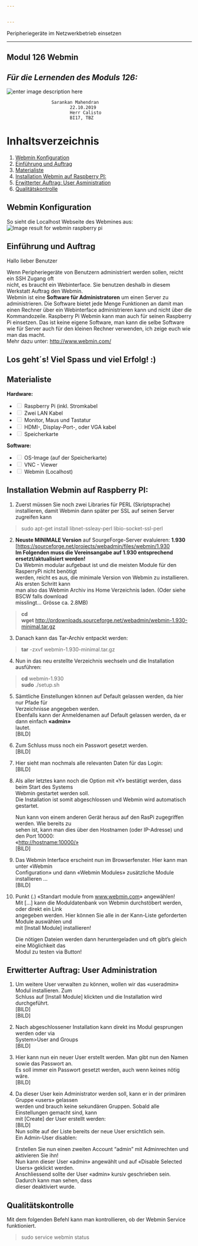 ```yaml
---


---
```


<p>Peripheriegeräte im Netzwerkbetrieb einsetzen</p>
<hr>
<h2 id="modul-126-webmin">Modul 126 Webmin</h2>
<h2 id="für-die-lernenden-des-moduls-126"><em>Für die Lernenden des Moduls 126:</em></h2>
<p><img src="https://thebroodle.com/wp-content/uploads/2017/06/Webmin-in-Raspberry-Pi.jpg" alt="enter image description here"></p>
<pre><code>					Sarankan Mahendran
						22.10.2019
						Herr Calisto
						BI17, TBZ
</code></pre>
<h1 id="inhaltsverzeichnis">Inhaltsverzeichnis</h1>
<ol>
<li><a href="#example">Webmin Konfiguration</a></li>
<li><a href="#example2">Einführung und Auftrag</a></li>
<li><a href="#example3">Materialiste</a></li>
<li><a href="#example4">Installation Webmin auf Raspberry PI:</a></li>
<li><a href="#example5">Erwitterter Auftrag: User Asministration</a></li>
<li><a href="example6">Qualitätskontrolle</a></li>
</ol>
<h2 id="webmin-konfiguration">Webmin Konfiguration</h2>
<p>So sieht die Localhost Webseite des Webmines aus:<br>
<img src="https://cdn.instructables.com/F8G/938I/IBAAKZK3/F8G938IIBAAKZK3.LARGE.jpg?auto=webp&amp;&amp;frame=1&amp;width=1024&amp;fit=bounds" alt="Image result for webmin raspberry pi"></p>
<h2 id="einführung-und-auftrag">Einführung und Auftrag</h2>
<p>Hallo lieber Benutzer</p>
<p>Wenn Peripheriegeräte von Benutzern administriert werden sollen, reicht ein SSH Zugang oft<br>
nicht, es braucht ein Webinterface. Sie benutzen deshalb in diesem Werkstatt Auftrag den Webmin.<br>
Webmin ist eine <strong>Software für Administratoren</strong> um einen Server zu administrieren. Die Software bietet jede Menge Funktionen an damit man einen Rechner über ein Webinterface administrieren kann und nicht über die Kommandozeile. Raspberry Pi Webmin kann man auch für seinen Raspberry Pi einsetzen. Das ist keine eigene Software, man kann die selbe Software wie für Server auch für den kleinen Rechner verwenden, ich zeige euch wie man das macht.<br>
Mehr dazu unter: <a href="http://www.webmin.com/">http://www.webmin.com/</a></p>
<h2 id="los-geht´s-viel-spass-und-viel-erfolg-">Los geht´s! Viel Spass und viel Erfolg! :)</h2>
<h2 id="materialiste">Materialiste</h2>
<p><strong>Hardware:</strong></p>
<ul>
<li class="task-list-item"><input type="checkbox" class="task-list-item-checkbox" disabled=""> Raspberry Pi (inkl. Stromkabel</li>
<li class="task-list-item"><input type="checkbox" class="task-list-item-checkbox" disabled=""> Zwei LAN Kabel</li>
<li class="task-list-item"><input type="checkbox" class="task-list-item-checkbox" disabled=""> Monitor, Maus und Tastatur</li>
<li class="task-list-item"><input type="checkbox" class="task-list-item-checkbox" disabled=""> HDMI-, Display-Port-, oder VGA kabel</li>
<li class="task-list-item"><input type="checkbox" class="task-list-item-checkbox" disabled=""> Speicherkarte</li>
</ul>
<p><strong>Software:</strong></p>
<ul>
<li class="task-list-item"><input type="checkbox" class="task-list-item-checkbox" disabled=""> OS-Image (auf der Speicherkarte)</li>
<li class="task-list-item"><input type="checkbox" class="task-list-item-checkbox" disabled=""> VNC - Viewer</li>
<li class="task-list-item"><input type="checkbox" class="task-list-item-checkbox" disabled=""> Webmin (Localhost)</li>
</ul>
<h2 id="installation-webmin-auf-raspberry-pi">Installation Webmin auf Raspberry PI:</h2>
<ol>
<li>Zuerst müssen Sie noch zwei Libraries für PERL (Skriptsprache) installieren, damit Webmin dann später per SSL auf seinen Server zugreifen kann</li>
</ol>
<blockquote>
<p>sudo apt-get install libnet-ssleay-perl libio-socket-ssl-perl</p>
</blockquote>
<ol start="2">
<li><strong>Neuste MINIMALE Version</strong> auf SourgeForge-Server evaluieren: <strong>1.930</strong><br>
[<a href="https://sourceforge.net/projects/webadmin/files/webmin/1.930">https://sourceforge.net/projects/webadmin/files/webmin/1.930</a><br>
<strong>Im Folgenden muss die Vereinsangabe auf 1.930 entsprechend ersetzt/aktualisiert werden!</strong><br>
Da Webmin modular aufgebaut ist und die meisten Module für den RasperryPi nicht benötigt<br>
werden, reicht es aus, die minimale Version von Webmin zu installieren. Als ersten Schritt kann<br>
man also das Webmin Archiv ins Home Verzeichnis laden. (Oder siehe BSCW falls download<br>
misslingt… Grösse ca. 2.8MB)</li>
</ol>
<blockquote>
<p><strong>cd</strong><br>
<strong>wget</strong> <a href="http://prdownloads.sourceforge.net/webadmin/webmin-1.930-minimal.tar.gz">http://prdownloads.sourceforge.net/webadmin/webmin-1.930-minimal.tar.gz</a></p>
</blockquote>
<ol start="3">
<li>Danach kann das Tar-Archiv entpackt werden:</li>
</ol>
<blockquote>
<p><strong>tar</strong> -zxvf webmin-1.930-minimal.tar.gz</p>
</blockquote>
<ol start="4">
<li>Nun in das neu erstellte Verzeichnis wechseln und die Installation ausführen:</li>
</ol>
<blockquote>
<p><strong>cd</strong> webmin-1.930<br>
<strong>sudo</strong> ./setup.sh</p>
</blockquote>
<ol start="5">
<li>
<p>Sämtliche Einstellungen können auf Default gelassen werden, da hier nur Pfade für<br>
Verzeichnisse angegeben werden.<br>
Ebenfalls kann der Anmeldenamen auf Default gelassen werden, da er dann einfach <strong>«admin»</strong><br>
lautet.<br>
[BILD]
</li>
<li>
<p>Zum Schluss muss noch ein Passwort gesetzt werden.<br>
[BILD]</p>
</li>
<li>
<p>Hier sieht man nochmals alle relevanten Daten für das Login:<br>
[BILD]</p>
</li>
<li>
<p>Als aller letztes kann noch die Option mit «Y» bestätigt werden, dass beim Start des Systems<br>
Webmin gestartet werden soll.<br>
Die Installation ist somit abgeschlossen und Webmin wird automatisch gestartet.</p>
<p>Nun kann von einem anderen Gerät heraus auf den RasPi zugegriffen werden. Wie bereits zu<br>
sehen ist, kann man dies über den Hostnamen (oder IP-Adresse) und den Port 10000:<br>
«<a href="http://hostname:10000/%C2%BB">http://hostname:10000/»</a><br>
[BILD]</p>
</li>
<li>
<p>Das Webmin Interface erscheint nun im Browserfenster. Hier kann man unter «Webmin<br>
Configuration» und dann «Webmin Modules» zusätzliche Module installieren …<br>
[BILD]</p>
</li>
<li>
<p>Punkt (.) «Standart module from <a href="http://www.webmin.com">www.webmin.com</a>» angewählen!<br>
Mit […] kann die Moduldatenbank von Webmin durchstöbert werden, oder direkt ein Link<br>
angegeben werden. Hier können Sie alle in der Kann-Liste geforderten Module auswählen und<br>
mit [Install Module] installieren!</p>
<p>Die nötigen Dateien werden dann heruntergeladen und oft gibt’s gleich eine Möglichkeit das<br>
Modul zu testen via Button!</p>
</li>
</ol>
<h2 id="erwitterter-auftrag-user-administration">Erwitterter Auftrag: User Administration</h2>
<ol>
<li>
<p>Um weitere User verwalten zu können, wollen wir das «useradmin» Modul installieren. Zum<br>
Schluss auf [Install Module] klickten und die Installation wird durchgeführt.<br>
[BILD]<br>
[BILD]</p>
</li>
<li>
<p>Nach abgeschlossener Installation kann direkt ins Modul gesprungen werden oder via<br>
System&gt;User and Groups<br>
[BILD]</p>
</li>
<li>
<p>Hier kann nun ein neuer User erstellt werden. Man gibt nun den Namen sowie das Passwort an.<br>
Es soll immer ein Passwort gesetzt werden, auch wenn keines nötig wäre.<br>
[BILD]</p>
</li>
<li>
<p>Da dieser User kein Administrator werden soll, kann er in der primären Gruppe «users» gelassen<br>
werden und brauch keine sekundären Gruppen. Sobald alle Einstellungen gemacht sind, kann<br>
mit [Create] der User erstellt werden:<br>
[BILD]<br>
Nun sollte auf der Liste bereits der neue User ersichtlich sein.<br>
Ein Admin-User disablen:</p>
<p>Erstellen Sie nun einen zweiten Account “admin” mit Adminrechten und aktivieren Sie ihn!<br>
Nun kann dieser User «admin» angewählt und auf «Disable Selected Users» geklickt werden.<br>
Anschliessend sollte der User «admin» kursiv geschrieben sein. Dadurch kann man sehen, dass<br>
dieser deaktiviert wurde.</p>
</li>
</ol>
<h2 id="qualitätskontrolle">Qualitätskontrolle</h2>
<p>Mit dem folgenden Befehl kann man kontrollieren, ob der Webmin Service funktioniert.</p>
<blockquote>
<p>sudo service webmin status</p>
</blockquote>

